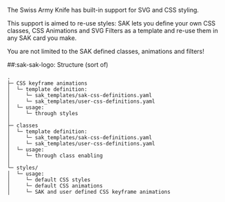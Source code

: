 The Swiss Army Knife has built-in support for SVG and CSS styling.

This support is aimed to re-use styles: SAK lets you define your own CSS classes, CSS Animations and SVG Filters as a template and re-use them in any SAK card you make.

You are not limited to the SAK defined classes, animations and filters!

##:sak-sak-logo: Structure (sort of)
```
.
├─ CSS keyframe animations
│  └─ template definition:
│     └─ sak_templates/sak-css-definitions.yaml
│     └─ sak_templates/user-css-definitions.yaml
│  └─ usage:
│     └─ through styles
│
├─ classes
│  └─ template definition:
│     └─ sak_templates/sak-css-definitions.yaml
│     └─ sak_templates/user-css-definitions.yaml
│  └─ usage:
│     └─ through class enabling
│
└─ styles/
│  └─ usage:
│     └─ default CSS styles
│     └─ default CSS animations
│     └─ SAK and user defined CSS keyframe animations

```